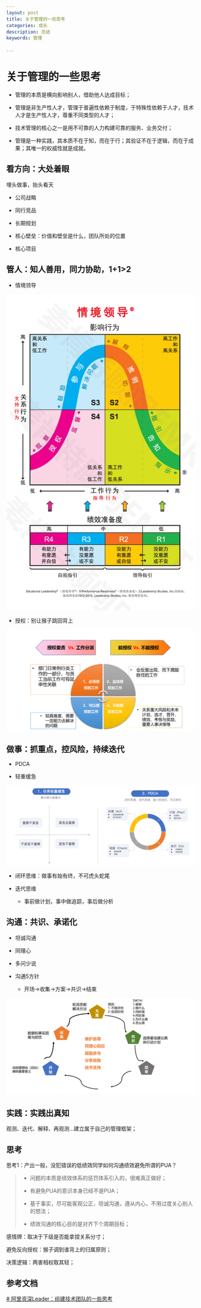 ```yaml
---
layout: post
title: 关于管理的一些思考
categories: 成长
description: 总结
keywords: 管理

---
```


# 关于管理的一些思考

- 管理的本质是横向影响别人，借助他人达成目标；

- 管理是非生产性人才，管理于普遍性依赖于制度，于特殊性依赖于人才，技术人才是生产性人才，尊重不同类型的人才；

- 技术管理的核心之一是用不可靠的人力构建可靠的服务、业务交付；

- 管理是一种实践，其本质不在于知，而在于行；其验证不在于逻辑，而在于成果；其唯一的权威性就是成就。

## 看方向：大处着眼

埋头做事，抬头看天

- 公司战略

- 同行竞品

- 长期规划

- 核心壁垒：价值和壁垒是什么，团队所处的位置

- 核心项目

## 管人：知人善用，同力协助，1+1>2

- 情境领导

![20190912150714673.png](/images/20190925150022544.png)

- 授权：别让猴子跳回背上

![image-20211111105052938](/images/image-20211111105052938.png)

## 做事：抓重点，控风险，持续迭代

- PDCA

- 轻重缓急

![](/images/2022-01-06-11-47-07-image.png)

- 闭环思维：做事有始有终，不可虎头蛇尾

- 迭代思维
  
  - 事前做计划，事中做追踪，事后做分析

## 沟通：共识、承诺化

- 坦诚沟通

- 同理心

- 多问少说

- 沟通5方针
  
  - 开场→收集→方案→共识→结束

![image-20211111110002560](/images/image-20211111110002560.png)

## 实践：实践出真知

观测、迭代、解释、再观测...建立属于自己的管理框架；

## 思考

思考1：产出一般，没犯错误的低绩效同学如何沟通绩效避免所谓的PUA？

> - 问题的本质是绩效体系的惩罚体系引入的，很难真正做好；
> 
> - 有避免PUA的意识本身已经不是PUA；
> 
> - 基于事实，尽可能客观公正，坦诚沟通，遵从内心，不用过度关心别人的想法；
> 
> - 绩效沟通的核心目的是对齐下个周期目标；

感情牌：取决于下级是否能拿捏关系分寸；

避免反向授权：猴子调到谁背上的归属原则；

决策逻辑：两害相权取其轻；

## 参考文档

[# 阿里资深Leader：组建技术团队的一些思考](https://mp.weixin.qq.com/s/7C3m8_mk-ERAykbNUFvhVA)
